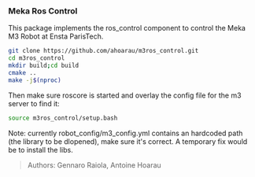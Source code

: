 ### Meka Ros Control


This package implements the ros_control component to control the Meka M3 Robot at Ensta ParisTech.


```bash
git clone https://github.com/ahoarau/m3ros_control.git
cd m3ros_control
mkdir build;cd build
cmake ..
make -j$(nproc)
```
Then make sure roscore is started and overlay the config file for the m3 server to find it:
```bash
source m3ros_control/setup.bash
```

Note: currently robot_config/m3_config.yml contains an hardcoded path (the library to be dlopened), make sure it's correct. A temporary fix would be to install the libs.

>Authors: Gennaro Raiola, Antoine Hoarau

